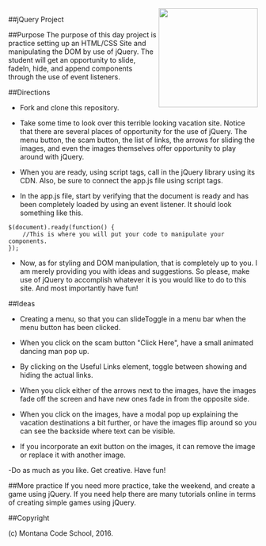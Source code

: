 <img src="http://montanacodeschool.com/wp-content/uploads/2016/08/MCS_LOGO_v1-1.png" width="200" align="right"/>

##jQuery Project

##Purpose
The purpose of this day project is practice setting up an HTML/CSS Site and manipulating the DOM by use of jQuery. The student will get an opportunity to slide, fadeIn, hide, and append components through the use of event listeners.

##Directions
* Fork and clone this repository.

* Take some time to look over this terrible looking vacation site. Notice that there are several places of opportunity for the use of jQuery. The menu button, the scam button, the list of links, the arrows for sliding the images, and even the images themselves offer opportunity to play around with jQuery.

* When you are ready, using script tags, call in the jQuery library using its CDN. Also, be sure to connect the app.js file using script tags.

* In the app.js file, start by verifying that the document is ready and has been completely loaded by using an event listener. It should look something like this.

```
$(document).ready(function() {
    //This is where you will put your code to manipulate your components.
});
```

* Now, as for styling and DOM manipulation, that is completely up to you. I am merely providing you with ideas and suggestions. So please, make use of jQuery to accomplish whatever it is you would like to do to this site. And most importantly have fun!

##Ideas

* Creating a menu, so that you can slideToggle in a menu bar when the menu button has been clicked.

* When you click on the scam button "Click Here", have a small animated dancing man pop up.

* By clicking on the Useful Links element, toggle between showing and hiding the actual links.

* When you click either of the arrows next to the images, have the images fade off the screen and have new ones fade in from the opposite side.

* When you click on the images, have a modal pop up explaining the vacation destinations a bit further, or have the images flip around so you can see the backside where text can be visible.

* If you incorporate an exit button on the images, it can remove the image or replace it with another image.

-Do as much as you like. Get creative. Have fun!

##More practice
If you need more practice, take the weekend, and create a game using jQuery. If you need help there are many tutorials online in terms of creating simple games using jQuery.

##Copyright

(c) Montana Code School, 2016.
